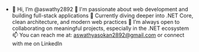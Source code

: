 - 👋 Hi, I’m @aswathy2892
👀 I'm passionate about web development and building full-stack applications
🌱 Currently diving deeper into .NET Core, clean architecture, and modern web practices
💬 I’m always open to collaborating on meaningful projects, especially in the .NET ecosystem
📫 You can reach me at: aswathyasokan2892@gmail.com or connect with me on LinkedIn

<!---
aswathy2892/aswathy2892 is a ✨ special ✨ repository because its `README.md` (this file) appears on your GitHub profile.
You can click the Preview link to take a look at your changes.
--->
